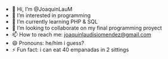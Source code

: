 - 👋 Hi, I’m @JoaquinLauM
- 👀 I’m interested in programming
- 🌱 I’m currently learning PHP & SQL
- 💞️ I’m looking to collaborate on my final programming proyect
- 📫 How to reach me: joaquinlaudisiomendez@gmail.com
- 😄 Pronouns: he/him i guess?
- ⚡ Fun fact: i can eat 40 empanadas in 2 sittings

<!---
JoaquinLauM/JoaquinLauM is a ✨ special ✨ repository because its `README.md` (this file) appears on your GitHub profile.
You can click the Preview link to take a look at your changes.
--->
